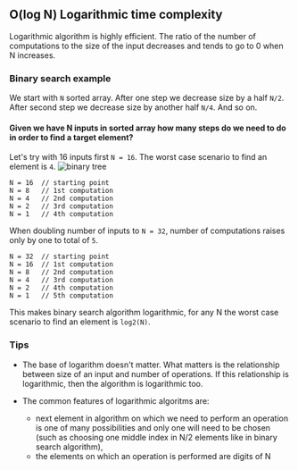 ## O(log N) Logarithmic time complexity

Logarithmic algorithm is highly efficient. The ratio of the number of computations to the size of the input decreases and tends to go to 0 when N increases.

### Binary search example

We start with `N` sorted array. After one step we decrease size by a half `N/2`. After second step we decrease size by another half `N/4`. And so on.

#### Given we have N inputs in sorted array how many steps do we need to do in order to find a target element?

Let's try with 16 inputs first `N = 16`. The worst case scenario to find an element is `4`.
![binary tree](http://danielschlegel.org/teaching/111/images/BST.png)

```
N = 16  // starting point
N = 8   // 1st computation
N = 4   // 2nd computation
N = 2   // 3rd computation
N = 1   // 4th computation
```

When doubling number of inputs to `N = 32`, number of computations raises only by one to total of `5`.

```
N = 32  // starting point
N = 16  // 1st computation
N = 8   // 2nd computation
N = 4   // 3rd computation
N = 2   // 4th computation
N = 1   // 5th computation
```

This makes binary search algorithm logarithmic, for any N the worst case scenario to find an element is `log2(N)`.

### Tips

- The base of logarithm doesn't matter. What matters is the relationship between size of an input and number of operations. If this relationship is logarithmic, then the algorithm is logarithmic too.

- The common features of logarithmic algoritms are:
  - next element in algorithm on which we need to perform an operation is one of many possibilities and only one will need to be chosen (such as choosing one middle index in N/2 elements like in binary search algorithm),
  - the elements on which an operation is performed are digits of N
